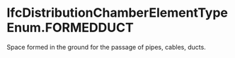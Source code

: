 IfcDistributionChamberElementTypeEnum.FORMEDDUCT
================================================
Space formed in the ground for the passage of pipes, cables, ducts.


